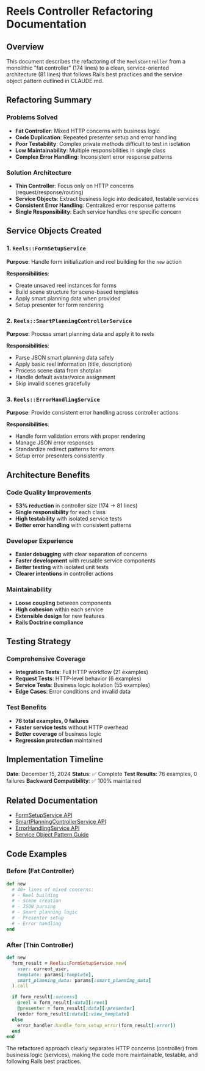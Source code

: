 # Reels Controller Refactoring Documentation

## Overview

This document describes the refactoring of the `ReelsController` from a monolithic "fat controller" (174 lines) to a clean, service-oriented architecture (81 lines) that follows Rails best practices and the service object pattern outlined in CLAUDE.md.

## Refactoring Summary

### Problems Solved
- **Fat Controller**: Mixed HTTP concerns with business logic
- **Code Duplication**: Repeated presenter setup and error handling
- **Poor Testability**: Complex private methods difficult to test in isolation
- **Low Maintainability**: Multiple responsibilities in single class
- **Complex Error Handling**: Inconsistent error response patterns

### Solution Architecture
- **Thin Controller**: Focus only on HTTP concerns (request/response/routing)
- **Service Objects**: Extract business logic into dedicated, testable services
- **Consistent Error Handling**: Centralized error response patterns
- **Single Responsibility**: Each service handles one specific concern

## Service Objects Created

### 1. `Reels::FormSetupService`
**Purpose**: Handle form initialization and reel building for the `new` action

**Responsibilities**:
- Create unsaved reel instances for forms
- Build scene structure for scene-based templates
- Apply smart planning data when provided
- Setup presenter for form rendering

### 2. `Reels::SmartPlanningControllerService`
**Purpose**: Process smart planning data and apply it to reels

**Responsibilities**:
- Parse JSON smart planning data safely
- Apply basic reel information (title, description)
- Process scene data from shotplan
- Handle default avatar/voice assignment
- Skip invalid scenes gracefully

### 3. `Reels::ErrorHandlingService`
**Purpose**: Provide consistent error handling across controller actions

**Responsibilities**:
- Handle form validation errors with proper rendering
- Manage JSON error responses
- Standardize redirect patterns for errors
- Setup error presenters consistently

## Architecture Benefits

### Code Quality Improvements
- **53% reduction** in controller size (174 → 81 lines)
- **Single responsibility** for each class
- **High testability** with isolated service tests
- **Better error handling** with consistent patterns

### Developer Experience
- **Easier debugging** with clear separation of concerns
- **Faster development** with reusable service components
- **Better testing** with isolated unit tests
- **Clearer intentions** in controller actions

### Maintainability
- **Loose coupling** between components
- **High cohesion** within each service
- **Extensible design** for new features
- **Rails Doctrine compliance**

## Testing Strategy

### Comprehensive Coverage
- **Integration Tests**: Full HTTP workflow (21 examples)
- **Request Tests**: HTTP-level behavior (6 examples)
- **Service Tests**: Business logic isolation (55 examples)
- **Edge Cases**: Error conditions and invalid data

### Test Benefits
- **76 total examples, 0 failures**
- **Faster service tests** without HTTP overhead
- **Better coverage** of business logic
- **Regression protection** maintained

## Implementation Timeline

**Date**: December 15, 2024
**Status**: ✅ Complete
**Test Results**: 76 examples, 0 failures
**Backward Compatibility**: ✅ 100% maintained

## Related Documentation

- [FormSetupService API](./services/reels_form_setup_service.md)
- [SmartPlanningControllerService API](./services/reels_smart_planning_controller_service.md)
- [ErrorHandlingService API](./services/reels_error_handling_service.md)
- [Service Object Pattern Guide](./service_objects_guide.md)

## Code Examples

### Before (Fat Controller)
```ruby
def new
  # 40+ lines of mixed concerns:
  # - Reel building
  # - Scene creation
  # - JSON parsing
  # - Smart planning logic
  # - Presenter setup
  # - Error handling
end
```

### After (Thin Controller)
```ruby
def new
  form_result = Reels::FormSetupService.new(
    user: current_user,
    template: params[:template],
    smart_planning_data: params[:smart_planning_data]
  ).call

  if form_result[:success]
    @reel = form_result[:data][:reel]
    @presenter = form_result[:data][:presenter]
    render form_result[:data][:view_template]
  else
    error_handler.handle_form_setup_error(form_result[:error])
  end
end
```

The refactored approach clearly separates HTTP concerns (controller) from business logic (services), making the code more maintainable, testable, and following Rails best practices.